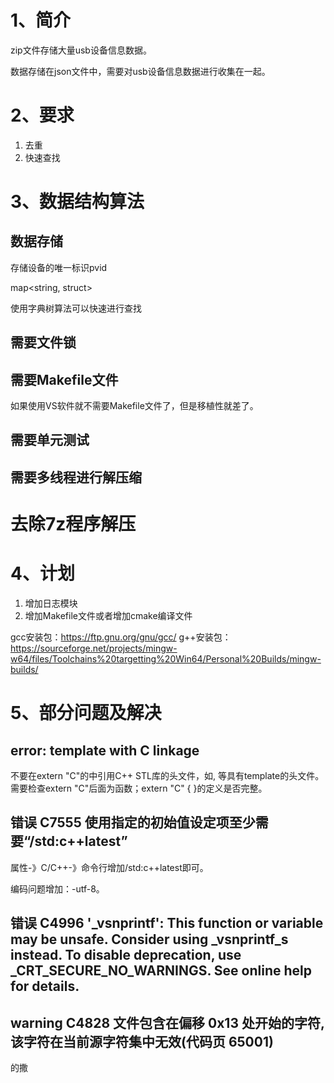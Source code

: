 # 1、简介
zip文件存储大量usb设备信息数据。

数据存储在json文件中，需要对usb设备信息数据进行收集在一起。

# 2、要求
1. 去重
2. 快速查找

# 3、数据结构算法
## 数据存储
存储设备的唯一标识pvid

map<string, struct>

使用字典树算法可以快速进行查找

## 需要文件锁

## 需要Makefile文件
如果使用VS软件就不需要Makefile文件了，但是移植性就差了。

## 需要单元测试

## 需要多线程进行解压缩

# 去除7z程序解压

# 4、计划
1. 增加日志模块
2. 增加Makefile文件或者增加cmake编译文件

gcc安装包：https://ftp.gnu.org/gnu/gcc/
g++安装包：https://sourceforge.net/projects/mingw-w64/files/Toolchains%20targetting%20Win64/Personal%20Builds/mingw-builds/

# 5、部分问题及解决

## error: template with C linkage
不要在extern "C"的中引用C++ STL库的头文件，如<map>, <vector>等具有template的头文件。
需要检查extern "C"后面为函数；extern "C" { }的定义是否完整。

## 错误	C7555 使用指定的初始值设定项至少需要“/std:c++latest”
属性-》C/C++-》命令行增加/std:c++latest即可。

编码问题增加：-utf-8。

## 错误	C4996	'_vsnprintf': This function or variable may be unsafe. Consider using _vsnprintf_s instead. To disable deprecation, use _CRT_SECURE_NO_WARNINGS. See online help for details.


## warning C4828 文件包含在偏移 0x13 处开始的字符,该字符在当前源字符集中无效(代码页 65001)



的撒












